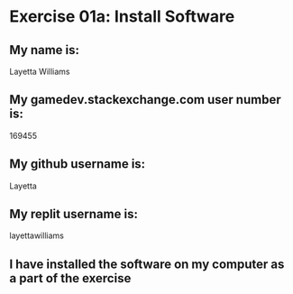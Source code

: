 # Exercise 01a: Install Software

## My name is:
Layetta Williams

## My gamedev.stackexchange.com user number is:
169455

## My github username is:
Layetta

## My replit username is:
layettawilliams

## I have installed the software on my computer as a part of the exercise
